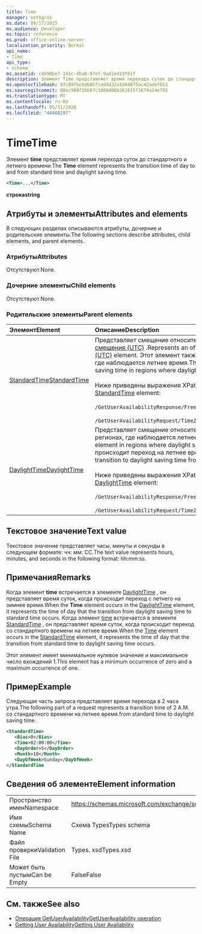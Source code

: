 ```yaml
---
title: Time
manager: sethgros
ms.date: 09/17/2015
ms.audience: Developer
ms.topic: reference
ms.prod: office-online-server
localization_priority: Normal
api_name:
- Time
api_type:
- schema
ms.assetid: c4b98be7-141c-4ba8-97ef-9ad1ed19f61f
description: Элемент Time представляет время перехода суток до стандартного и летнего времени.
ms.openlocfilehash: 97c89fbcbdb85fcdd4d32a1d44075ac42adef053
ms.sourcegitcommit: 88ec988f2bb67c1866d06b361615f3674a24e795
ms.translationtype: MT
ms.contentlocale: ru-RU
ms.lasthandoff: 05/31/2020
ms.locfileid: "44460297"
---
```

# <a name="time"></a><span data-ttu-id="49a0f-103">Time</span><span class="sxs-lookup"><span data-stu-id="49a0f-103">Time</span></span>

<span data-ttu-id="49a0f-104">Элемент **time** представляет время перехода суток до стандартного и летнего времени.</span><span class="sxs-lookup"><span data-stu-id="49a0f-104">The **Time** element represents the transition time of day to and from standard time and daylight saving time.</span></span> 
  
```xml
<Time>...</Time>
```

 <span data-ttu-id="49a0f-105">**строка**</span><span class="sxs-lookup"><span data-stu-id="49a0f-105">**string**</span></span>
## <a name="attributes-and-elements"></a><span data-ttu-id="49a0f-106">Атрибуты и элементы</span><span class="sxs-lookup"><span data-stu-id="49a0f-106">Attributes and elements</span></span>

<span data-ttu-id="49a0f-107">В следующих разделах описываются атрибуты, дочерние и родительские элементы.</span><span class="sxs-lookup"><span data-stu-id="49a0f-107">The following sections describe attributes, child elements, and parent elements.</span></span>
  
### <a name="attributes"></a><span data-ttu-id="49a0f-108">Атрибуты</span><span class="sxs-lookup"><span data-stu-id="49a0f-108">Attributes</span></span>

<span data-ttu-id="49a0f-109">Отсутствуют.</span><span class="sxs-lookup"><span data-stu-id="49a0f-109">None.</span></span>
  
### <a name="child-elements"></a><span data-ttu-id="49a0f-110">Дочерние элементы</span><span class="sxs-lookup"><span data-stu-id="49a0f-110">Child elements</span></span>

<span data-ttu-id="49a0f-111">Отсутствуют.</span><span class="sxs-lookup"><span data-stu-id="49a0f-111">None.</span></span>
  
### <a name="parent-elements"></a><span data-ttu-id="49a0f-112">Родительские элементы</span><span class="sxs-lookup"><span data-stu-id="49a0f-112">Parent elements</span></span>

|<span data-ttu-id="49a0f-113">**Элемент**</span><span class="sxs-lookup"><span data-stu-id="49a0f-113">**Element**</span></span>|<span data-ttu-id="49a0f-114">**Описание**</span><span class="sxs-lookup"><span data-stu-id="49a0f-114">**Description**</span></span>|
|:-----|:-----|
|[<span data-ttu-id="49a0f-115">StandardTime</span><span class="sxs-lookup"><span data-stu-id="49a0f-115">StandardTime</span></span>](standardtime.md) <br/> | <span data-ttu-id="49a0f-116">Представляет смещение относительно времени относительно времени в формате UTC, представленного элементом [смещения (UTC)](bias-utc.md) .</span><span class="sxs-lookup"><span data-stu-id="49a0f-116">Represents an offset from the time relative to Coordinated Universal Time (UTC) represented by the [Bias (UTC)](bias-utc.md) element.</span></span> <span data-ttu-id="49a0f-117">Этот элемент также содержит сведения о переходе на зимнее время с летнего времени в регионах, где наблюдается летнее время.</span><span class="sxs-lookup"><span data-stu-id="49a0f-117">This element also contains information about the transition to standard time from daylight saving time in regions where daylight saving time is observed.</span></span>  <br/><br/>  <span data-ttu-id="49a0f-118">Ниже приведены выражения XPath для элемента [StandardTime](standardtime.md) :</span><span class="sxs-lookup"><span data-stu-id="49a0f-118">The following are the XPath expressions to the [StandardTime](standardtime.md) element:</span></span> <br/> <br/>  `/GetUserAvailabilityResponse/FreeBusyResponseArray/FreeBusyResponse/FreeBusyView/WorkingHours/TimeZone/StandardTime`<br/> <br/>  `/GetUserAvailabilityRequest/TimeZone/StandardTime` <br/> |
|[<span data-ttu-id="49a0f-119">DaylightTime</span><span class="sxs-lookup"><span data-stu-id="49a0f-119">DaylightTime</span></span>](daylighttime.md) <br/> | <span data-ttu-id="49a0f-120">Представляет смещение относительно времени в формате UTC, представленного элементом [смещения (UTC)](bias-utc.md) в регионах, где наблюдается летнее время.</span><span class="sxs-lookup"><span data-stu-id="49a0f-120">Represents an offset from the time relative to UTC represented by the [Bias (UTC)](bias-utc.md) element in regions where daylight saving time is observed.</span></span> <span data-ttu-id="49a0f-121">Этот элемент также содержит сведения о том, когда происходит переход на летнее время из стандартного времени.</span><span class="sxs-lookup"><span data-stu-id="49a0f-121">This element also contains information about when the transition to daylight saving time from standard time occurs.</span></span>  <br/><br/>  <span data-ttu-id="49a0f-122">Ниже приведены выражения XPath для элемента [DaylightTime](daylighttime.md) :</span><span class="sxs-lookup"><span data-stu-id="49a0f-122">The following are the XPath expressions to the [DaylightTime](daylighttime.md) element:</span></span>  <br/><br/>  `/GetUserAvailabilityResponse/FreeBusyResponseArray/FreeBusyResponse/FreeBusyView/WorkingHours/TimeZone/DaylightTime` <br/><br/>  `/GetUserAvailabilityRequest/TimeZone/DaylightTime` <br/> |
   
## <a name="text-value"></a><span data-ttu-id="49a0f-123">Текстовое значение</span><span class="sxs-lookup"><span data-stu-id="49a0f-123">Text value</span></span>

<span data-ttu-id="49a0f-124">Текстовое значение представляет часы, минуты и секунды в следующем формате: чч: мм: СС.</span><span class="sxs-lookup"><span data-stu-id="49a0f-124">The text value represents hours, minutes, and seconds in the following format: hh:mm:ss.</span></span>
  
## <a name="remarks"></a><span data-ttu-id="49a0f-125">Примечания</span><span class="sxs-lookup"><span data-stu-id="49a0f-125">Remarks</span></span>

<span data-ttu-id="49a0f-126">Когда элемент **time** встречается в элементе [DaylightTime](daylighttime.md) , он представляет время суток, когда происходит переход с летнего на зимнее время.</span><span class="sxs-lookup"><span data-stu-id="49a0f-126">When the **Time** element occurs in the [DaylightTime](daylighttime.md) element, it represents the time of day that the transition from daylight saving time to standard time occurs.</span></span> <span data-ttu-id="49a0f-127">Когда элемент [time](time.md) встречается в элементе [StandardTime](standardtime.md) , он представляет время суток, когда происходит переход со стандартного времени на летнее время.</span><span class="sxs-lookup"><span data-stu-id="49a0f-127">When the [Time](time.md) element occurs in the [StandardTime](standardtime.md) element, it represents the time of day that the transition from standard time to daylight saving time occurs.</span></span> 
  
<span data-ttu-id="49a0f-128">Этот элемент имеет минимальное нулевое значение и максимальное число вхождений 1.</span><span class="sxs-lookup"><span data-stu-id="49a0f-128">This element has a minimum occurrence of zero and a maximum occurrence of one.</span></span>
  
## <a name="example"></a><span data-ttu-id="49a0f-129">Пример</span><span class="sxs-lookup"><span data-stu-id="49a0f-129">Example</span></span>

<span data-ttu-id="49a0f-130">Следующая часть запроса представляет время перехода в 2 часа утра.</span><span class="sxs-lookup"><span data-stu-id="49a0f-130">The following part of a request represents a transition time of 2 A.M.</span></span> <span data-ttu-id="49a0f-131">со стандартного времени на летнее время.</span><span class="sxs-lookup"><span data-stu-id="49a0f-131">from standard time to daylight saving time.</span></span>
  
```xml
<StandardTime>
   <Bias>0</Bias>
   <Time>02:00:00</Time>
   <DayOrder>5</DayOrder>
   <Month>10</Month>
   <DayOfWeek>Sunday</DayOfWeek>
</StandardTime
```

## <a name="element-information"></a><span data-ttu-id="49a0f-132">Сведения об элементе</span><span class="sxs-lookup"><span data-stu-id="49a0f-132">Element information</span></span>

|||
|:-----|:-----|
|<span data-ttu-id="49a0f-133">Пространство имен</span><span class="sxs-lookup"><span data-stu-id="49a0f-133">Namespace</span></span>  <br/> |https://schemas.microsoft.com/exchange/services/2006/types  <br/> |
|<span data-ttu-id="49a0f-134">Имя схемы</span><span class="sxs-lookup"><span data-stu-id="49a0f-134">Schema Name</span></span>  <br/> |<span data-ttu-id="49a0f-135">Схема Types</span><span class="sxs-lookup"><span data-stu-id="49a0f-135">Types schema</span></span>  <br/> |
|<span data-ttu-id="49a0f-136">Файл проверки</span><span class="sxs-lookup"><span data-stu-id="49a0f-136">Validation File</span></span>  <br/> |<span data-ttu-id="49a0f-137">Types. xsd</span><span class="sxs-lookup"><span data-stu-id="49a0f-137">Types.xsd</span></span>  <br/> |
|<span data-ttu-id="49a0f-138">Может быть пустым</span><span class="sxs-lookup"><span data-stu-id="49a0f-138">Can be Empty</span></span>  <br/> |<span data-ttu-id="49a0f-139">False</span><span class="sxs-lookup"><span data-stu-id="49a0f-139">False</span></span>  <br/> |
   
## <a name="see-also"></a><span data-ttu-id="49a0f-140">См. также</span><span class="sxs-lookup"><span data-stu-id="49a0f-140">See also</span></span>

- [<span data-ttu-id="49a0f-141">Операция GetUserAvailability</span><span class="sxs-lookup"><span data-stu-id="49a0f-141">GetUserAvailability operation</span></span>](getuseravailability-operation.md)
- [<span data-ttu-id="49a0f-142">Getting User Availability</span><span class="sxs-lookup"><span data-stu-id="49a0f-142">Getting User Availability</span></span>](https://msdn.microsoft.com/library/d4133fcb-9b0f-4e6b-aadf-a389da83516a%28Office.15%29.aspx)

